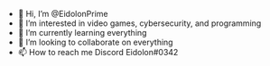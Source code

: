 - 👋 Hi, I’m @EidolonPrime
- 👀 I’m interested in video games, cybersecurity, and programming  
- 🌱 I’m currently learning everything
- 💞️ I’m looking to collaborate on everything
- 📫 How to reach me Discord Eidolon#0342

<!---
EidolonPrime/EidolonPrime is a ✨ special ✨ repository because its `README.md` (this file) appears on your GitHub profile.
You can click the Preview link to take a look at your changes.
--->
